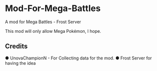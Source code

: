Mod-For-Mega-Battles
====================

A mod for Mega Battles - Frost Server 

This mod will only allow Mega Pokémon, I hope.

Credits
-----------------------------
● UnovaChampionN - For Collecting data for the mod.
● Frost Server for having the idea

